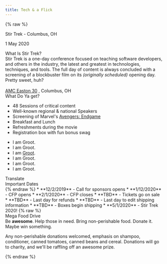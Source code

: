 ```yaml
---
title: Tech & a Flick
---
```



{% raw %}
<div class="row" id="stirTrekHeroContainer">
    <!-- <a href="https://www.eventbrite.com/e/stir-trek-2017-edition-tickets-30911428916" target="_blank" rel="noopener noreferrer">
        <div id="dateAndCostContainer" class="comic-panel-body comic-panel-subdued">
            <p class="date">May 4th, 2018</p>
            <p class="registerNow">Register Here</p>
            <p class="cost">Only $99 bucks</p>
        </div>
    </a> -->
    <div id="dateAndCostContainer" class="comic-panel-body comic-panel-subdued">
        <p class="date">Stir Trek - Columbus, OH</p>
        <p class="date">1 May 2020</p>
    </div>
    <!-- <a href="https://www.youtube.com/stirtrek" target="_blank" rel="noopener noreferrer">
        <div id="dateAndCostContainer" class="comic-panel-body comic-panel-subdued">
            <p class="date">Stir Trek - Columbus, OH</p>
            <p class="registerNow">View the recorded sessions on YouTube</p>
        </div>
    </a> -->
</div>

<div class="row">
    <div class="col-md-6">
        <div class="row">
            <div class="col-md-10 col-md-offset-1">
                <div class="comic-panel-header offset">
                    What Is Stir Trek?
                </div>
                <div class="comic-panel-body with-header">
                    Stir Trek is a one-day conference focused on teaching software developers, and others in the industry, the latest and greatest in technologies, techniques, and tools. The full day of content is always concluded with a screening of a blockbuster film on its <i>(originally scheduled)</i> opening day. Pretty sweet, huh?
                    <br>
                    <br>
                    <a href="https://goo.gl/maps/wVdUQNDfXd9Zxd2P8">AMC Easton 30</a>
                    , Columbus, OH
                </div>
            </div>
        </div>
    </div>
    <div class="col-md-6">
        <div class="row">
            <div class="col-md-10 col-md-offset-1">
                <div class="comic-panel-header offset" id="whatigetheader">What Do Ya get?</div>
                <div class="comic-panel-body with-header" id="whatiget">
                    <ul>
                        <li>48 Sessions of critical content</li>
                        <li>Well-known regional &amp; national Speakers</li>
                        <li>Screening of Marvel's <a href="https://www.marvel.com/movies/avengers-endgame">Avengers: Endgame</a></li>
                        <li>Breakfast and Lunch</li>
                        <li>Refreshments during the movie</li>
                        <li>Registration box with fun bonus swag</li>
                    </ul>
                    <div class="comic-panel-inset"></div>
                </div>
                <div class="comic-panel-body with-header hidden" id="whatigetGroot">
                    <ul>
                        <li>I am Groot.</li>
                        <li>I am Groot.</li>
                        <li>I am <a href="https://www.marvel.com/movies/avengers-endgame">Groot</a>.</li>
                        <li>I am Groot.</li>
                        <li>I am Groot.</li>
                        <li>I am Groot.</li>
                    </ul>
                    <div class="comic-panel-inset"></div>
                </div>
                <div class="comic-panel-footer offset">
                    <a id="translate">Translate</a>
                </div>
            </div>
        </div>
        <script>
            document.getElementById('translate').addEventListener('click', () => {
                document.getElementById('whatiget').classList.toggle('hidden');
                document.getElementById('whatigetGroot').classList.toggle('hidden');
            });
        </script>
    </div>
</div>

<div class="row">
    <div class="col-md-6">
        <div class="row">
            <div class="col-md-10 col-md-offset-1">
                <div class="comic-panel-header offset">
                    Important Dates
                </div>
                <div class="comic-panel-body with-header small">
{% endraw %}
* **12/2/2019** - Call for sponsors opens
* **1/12/2020** - CFP opens
* **2/1/2020**  - CFP closes
* **TBD** - Tickets go on sale
* **TBD** - Last day for refunds
* **TBD** - Last day to edit shipping information
* **TBD** - Boxes begin shipping
* **5/1/2020** - Stir Trek 2020!
{% raw %}
                </div>
            </div>
        </div>
    </div>
    <div class="col-md-6">
        <div class="row">
            <div class="col-md-10 col-md-offset-1">
                <div class="comic-panel-header offset">Mega Food Drive</div>
                <div class="comic-panel-body with-header">
                    Be <strong>awesome</strong>. Help those in need. Bring non-perishable food. Donate it. Maybe win something.
                    <p class="small">
                        Any non-perishable donations welcomed, emphasis on shampoo, conditioner, canned tomatoes, canned beans and cereal. Donations will go to charity, and we'll be raffling off an awesome prize.
                    </p>
                </div>
            </div>
        </div>
    </div>
</div>


{% endraw %}

